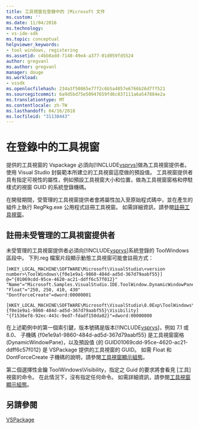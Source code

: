 ```yaml
---
title: 工具視窗在登錄中的 |Microsoft 文件
ms.custom: ''
ms.date: 11/04/2016
ms.technology:
- vs-ide-sdk
ms.topic: conceptual
helpviewer_keywords:
- tool windows, registering
ms.assetid: c4bb8add-7148-49e4-a377-01d059fd5524
author: gregvanl
ms.author: gregvanl
manager: douge
ms.workload:
- vssdk
ms.openlocfilehash: 234a3f50865e77f2c6b5a4057e6766b26d7ff521
ms.sourcegitcommit: 6a9d5bd75e50947659fd6c837111a6a547884e2a
ms.translationtype: MT
ms.contentlocale: zh-TW
ms.lasthandoff: 04/16/2018
ms.locfileid: "31138443"
---
```

# <a name="tool-windows-in-the-registry"></a>在登錄中的工具視窗
提供的工具視窗的 Vspackage 必須向[!INCLUDE[vsprvs](../code-quality/includes/vsprvs_md.md)]做為工具視窗提供者。 使用 Visual Studio 封裝範本所建立的工具視窗這麼做的預設值。 工具視窗提供者具有指定可視性的屬性，例如預設工具視窗大小和位置，做為工具視窗窗格和停駐樣式的視窗 GUID 的系統登錄機碼。  
  
 在開發期間，受管理的工具視窗提供者會將屬性加入至原始程式碼中，並在產生的組件上執行 RegPkg.exe 公用程式註冊工具視窗。 如需詳細資訊，請參閱[註冊工具視窗](../extensibility/registering-a-tool-window.md)。  
  
## <a name="registering-unmanaged-tool-window-providers"></a>註冊未受管理的工具視窗提供者  
 未受管理的工具視窗提供者必須向[!INCLUDE[vsprvs](../code-quality/includes/vsprvs_md.md)]系統登錄的 ToolWindows 區段中。 下列.reg 檔案片段顯示動態工具視窗可能會註冊方式：  
  
```  
[HKEY_LOCAL_MACHINE\SOFTWARE\Microsoft\VisualStudio\<version number>\ToolWindows\{f0e1e9a1-9860-484d-ad5d-367d79aabf55}]  
@="{01069cdd-95ce-4620-ac21-ddff6c57f012}"  
"Name"="Microsoft.Samples.VisualStudio.IDE.ToolWindow.DynamicWindowPane"  
"Float"="250, 250, 410, 430"  
"DontForceCreate"=dword:00000001  
  
[HKEY_LOCAL_MACHINE\SOFTWARE\Microsoft\VisualStudio\8.0Exp\ToolWindows\{f0e1e9a1-9860-484d-ad5d-367d79aabf55}\Visibility]  
"{f1536ef8-92ec-443c-9ed7-fdadf150da82}"=dword:00000000  
```  
  
 在上述範例中的第一個索引鍵，版本號碼是版本[!INCLUDE[vsprvs](../code-quality/includes/vsprvs_md.md)]，例如 7.1 或 8.0、 子機碼 {f0e1e9a1-9860-484d-ad5d-367d79aabf55} 是工具視窗窗格 (DynamicWindowPane)，以及預設值 {的 GUID01069cdd-95ce-4620-ac21-ddff6c57f012} 是 VSPackage 提供的工具視窗的 GUID。 如需 Float 和 DontForceCreate 子機碼的說明，請參閱[工具視窗顯示組態](../extensibility/tool-window-display-configuration.md)。  
  
 第二個選擇性金鑰 ToolWindows\Visibility，指定之 Guid 的要求將會看見 [工具] 視窗的命令。 在此情況下，沒有指定任何命令。 如需詳細資訊，請參閱[工具視窗顯示組態](../extensibility/tool-window-display-configuration.md)。  
  
## <a name="see-also"></a>另請參閱  
 [VSPackage](../extensibility/internals/vspackages.md)